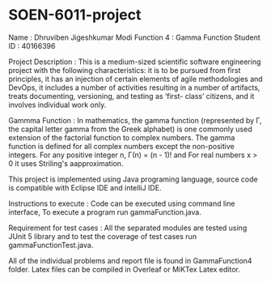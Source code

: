 # SOEN-6011-project
Name : Dhruviben Jigeshkumar Modi
Function 4 : Gamma Function
Student ID : 40166396

Project Description : This is a medium-sized scientific software engineering project with the following characteristics: it is to be pursued from first principles, it has an injection of certain elements of agile methodologies and DevOps, it includes a number of activities resulting in a number of artifacts, treats documenting, versioning, and testing as ‘first- class’ citizens, and it involves individual work only.

Gammma Function : In mathematics, the gamma function (represented by Γ, the capital letter gamma from the Greek alphabet) is one commonly used extension of the factorial function to complex numbers. The gamma function is defined for all complex numbers except the non-positive integers. For any positive integer n, Γ(n) = (n - 1)! and For real numbers x > 0 it uses Striling's aapproximation.

This project is implemented using Java programing language, source code is compatible with Eclipse IDE and intelliJ IDE.

Instructions to execute : Code can be executed using command line interface, To execute a program run gammaFunction.java.

Requirement for test cases : All the separated modules are tested using JUnit 5 library and to test the coverage of test cases run gammaFunctionTest.java.

All of the individual problems and report file is found in GammaFunction4 folder. Latex files can be compiled in Overleaf or MiKTex Latex editor.






